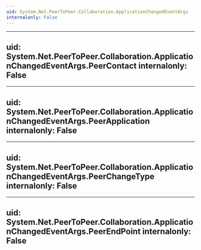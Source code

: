 ```yaml
---
uid: System.Net.PeerToPeer.Collaboration.ApplicationChangedEventArgs
internalonly: False
---
```


---
uid: System.Net.PeerToPeer.Collaboration.ApplicationChangedEventArgs.PeerContact
internalonly: False
---

---
uid: System.Net.PeerToPeer.Collaboration.ApplicationChangedEventArgs.PeerApplication
internalonly: False
---

---
uid: System.Net.PeerToPeer.Collaboration.ApplicationChangedEventArgs.PeerChangeType
internalonly: False
---

---
uid: System.Net.PeerToPeer.Collaboration.ApplicationChangedEventArgs.PeerEndPoint
internalonly: False
---
